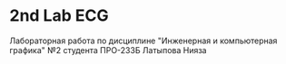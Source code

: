 # 2nd Lab ECG

Лабораторная работа по дисциплине "Инженерная и компьютерная графика" №2 студента ПРО-233Б Латыпова Нияза
